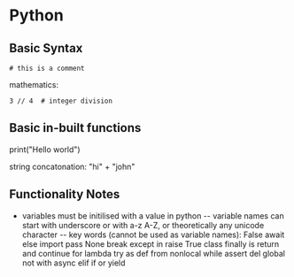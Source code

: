 # Python 



## Basic Syntax

```
# this is a comment
```

mathematics:
```
3 // 4  # integer division
``` 



## Basic in-built functions

print("Hello world")

string concatonation: "hi" + "john"

## Functionality Notes

- variables must be initilised with a value in python
-- variable names can start with underscore or with a-z A-Z, or theoretically any unicode character
-- key words (cannot be used as variable names):
False	await	else	import	pass
None	break	except	in	raise
True	class	finally	is	return
and	continue	for	lambda	try
as	def	from	nonlocal	while
assert	del	global	not	with
async	elif	if	or	yield



